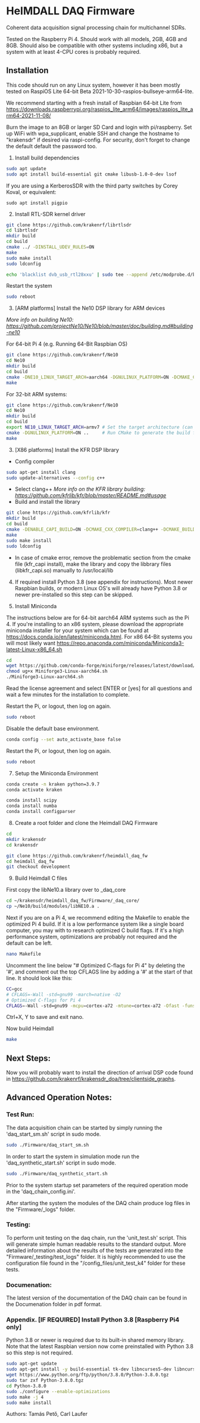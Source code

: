 # HeIMDALL DAQ Firmware
Coherent data acquisition signal processing chain for multichannel SDRs.

Tested on the Raspberry Pi 4. Should work with all models, 2GB, 4GB and 8GB.
Should also be compatible with other systems including x86, but a system with at least 4-CPU cores is probably required.

## Installation

This code should run on any Linux system, however it has been mostly tested on RaspiOS Lite 64-bit Beta 2021-10-30-raspios-bullseye-arm64-lite.

We recommend starting with a fresh install of Raspbian 64-bit Lite from https://downloads.raspberrypi.org/raspios_lite_arm64/images/raspios_lite_arm64-2021-11-08/

Burn the image to an 8GB or larger SD Card and login with pi/raspberry. Set up WiFi with wpa_supplicant, enable SSH and change the hostname to "krakensdr" if desired via raspi-config. For security, don't forget to change the default default the password too.

1. Install build dependencies
```bash
sudo apt update
sudo apt install build-essential git cmake libusb-1.0-0-dev lsof
```

If you are using a KerberosSDR with the third party switches by Corey Koval, or equivalent:

```
sudo apt install pigpio
```   
   
2. Install RTL-SDR kernel driver
```bash    
git clone https://github.com/krakenrf/librtlsdr
cd librtlsdr
mkdir build
cd build
cmake ../ -DINSTALL_UDEV_RULES=ON
make
sudo make install
sudo ldconfig

echo 'blacklist dvb_usb_rtl28xxu' | sudo tee --append /etc/modprobe.d/blacklist-dvb_usb_rtl28xxu.conf
```

Restart the system
``` bash
sudo reboot
```

3. [ARM platforms]  Install the Ne10 DSP library for ARM devices
    
*More info on building Ne10: https://github.com/projectNe10/Ne10/blob/master/doc/building.md#building-ne10*

For 64-bit Pi 4 (e.g. Running 64-Bit Raspbian OS)

```bash
git clone https://github.com/krakenrf/Ne10
cd Ne10
mkdir build
cd build
cmake -DNE10_LINUX_TARGET_ARCH=aarch64 -DGNULINUX_PLATFORM=ON -DCMAKE_C_FLAGS="-mcpu=cortex-a72 -mtune=cortex-a72 -Ofast -funsafe-math-optimizations" ..
make
 ```

For 32-bit ARM systems:
```bash
git clone https://github.com/krakenrf/Ne10
cd Ne10
mkdir build
cd build
export NE10_LINUX_TARGET_ARCH=armv7 # Set the target architecture (can also be "aarch64")
cmake -DGNULINUX_PLATFORM=ON ..     # Run CMake to generate the build files
make
 ```
 
3. [X86 platforms] Install the KFR DSP library 
- Config compiler
```bash
sudo apt-get install clang
sudo update-alternatives --config c++
```
- Select clang++
*More info on the KFR library building: https://github.com/kfrlib/kfr/blob/master/README.md#usage*
- Build and install the library
```bash
git clone https://github.com/kfrlib/kfr
mkdir build
cd build
cmake -DENABLE_CAPI_BUILD=ON -DCMAKE_CXX_COMPILER=clang++ -DCMAKE_BUILD_TYPE=Release ..
make
sudo make install
sudo ldconfig
```
- In case of cmake error, remove the problematic section from the cmake file (kfr_capi install), make the library and copy the libbrary files (libkfr_capi.so) manually to /usr/local/lib

4. If required install Python 3.8 (see appendix for instructions). Most newer Raspbian builds, or modern Linux OS's will already have Python 3.8 or newer pre-installed so this step can be skipped.

5. Install Miniconda

The instructions below are for 64-bit aarch64 ARM systems such as the Pi 4. If you're installing to an x86 system, please download the appropriate miniconda installer for your system which can be found at https://docs.conda.io/en/latest/miniconda.html. For x86 64-Bit systems you will most likely want https://repo.anaconda.com/miniconda/Miniconda3-latest-Linux-x86_64.sh

``` bash
cd
wget https://github.com/conda-forge/miniforge/releases/latest/download/Miniforge3-Linux-aarch64.sh
chmod ug+x Miniforge3-Linux-aarch64.sh
./Miniforge3-Linux-aarch64.sh
```
Read the license agreement and select ENTER or [yes] for all questions and wait a few minutes for the installation to complete.

Restart the Pi, or logout, then log on again.

``` bash
sudo reboot
```

Disable the default base environment.

``` bash
conda config --set auto_activate_base false
```

Restart the Pi, or logout, then log on again.

``` bash
sudo reboot
```

7. Setup the Miniconda Environment

``` bash
conda create -n kraken python=3.9.7
conda activate kraken

conda install scipy
conda install numba
conda install configparser
```

8. Create a root folder and clone the Heimdall DAQ Firmware

``` bash
cd
mkdir krakensdr
cd krakensdr

git clone https://github.com/krakenrf/heimdall_daq_fw
cd heimdall_daq_fw
git checkout development
```

9. Build Heimdall C files

First copy the libNe10.a library over to _daq_core
``` bash
cd ~/krakensdr/heimdall_daq_fw/Firmware/_daq_core/
cp ~/Ne10/build/modules/libNE10.a .
```

Next if you are on a Pi 4, we recommend editing the Makefile to enable the optimized Pi 4 build. If it is a low performance system like a single board computer, you may with to research optimized C build flags. If it's a high performance system, optimizations are probably not required and the default can be left.
``` bash
nano Makefile
```

Uncomment the line below "# Optimized C-flags for Pi 4" by deleting the '#', and comment out the top CFLAGS line by adding a '#' at the start of that line. It should look like this:
``` bash
CC=gcc
# CFLAGS=-Wall -std=gnu99 -march=native -O2
# Optimized C-flags for Pi 4
CFLAGS=-Wall -std=gnu99 -mcpu=cortex-a72 -mtune=cortex-a72 -Ofast -funsafe-math-optimizations -funroll-loops
```

Ctrl+X, Y to save and exit nano.

Now build Heimdall

``` bash
make
```

## Next Steps:

Now you will probably want to install the direction of arrival DSP code found in https://github.com/krakenrf/krakensdr_doa/tree/clientside_graphs.

## Advanced Operation Notes:
### Test Run:
The data acquisition chain can be started by simply running the 'daq_start_sm.sh' script in sudo mode.
```bash
sudo ./Firmware/daq_start_sm.sh
```

In order to start the system in simulation mode run the 'daq_synthetic_start.sh' script in sudo mode.
```bash
sudo ./Firmware/daq_synthetic_start.sh
```

Prior to the system startup set parameters of the required operation mode in the 'daq_chain_config.ini'.

After starting the system the modules of the DAQ chain produce log files in the "Firmware/_logs" folder.

### Testing:
To perform unit testing on the daq chain, run the 'unit_test.sh' script. This will generate simple human readable results to the standard output. More detailed information about the results of the tests are generated into the "Firmware/_testing/test_logs" folder. It is highly recommended to use the configuration file found in the "/config_files/unit_test_k4" folder for these tests.

### Documenation:
The latest version of the documentation of the DAQ chain can be found in the Documenation folder in pdf format.


### Appendix. [IF REQUIRED] Install Python 3.8 [Raspberry Pi4 only]

Python 3.8 or newer is required due to its built-in shared memory library. Note that the latest Raspbian version now come preinstalled with Python 3.8 so this step is not required.

```bash
sudo apt-get update
sudo apt-get install -y build-essential tk-dev libncurses5-dev libncursesw5-dev libreadline6-dev libdb5.3-dev libgdbm-dev libsqlite3-dev libssl-dev libbz2-dev libexpat1-dev liblzma-dev zlib1g-dev libffi-dev tar wget vim
wget https://www.python.org/ftp/python/3.8.0/Python-3.8.0.tgz
sudo tar zxf Python-3.8.0.tgz
cd Python-3.8.0
sudo ./configure --enable-optimizations
sudo make -j 4
sudo make install
```

Authors: Tamás Pető, Carl Laufer

